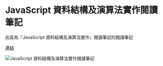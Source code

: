 # JavaScript 資料結構及演算法實作閱讀筆記

此區為『JavaScript 資料結構及演算法實作』閱讀筆記的閱讀筆記

[連結](https://www.books.com.tw/products/0010712666)



![JavaScript 資料結構及演算法實作閱讀筆記](https://i.imgur.com/yhDQ8Xm.jpg)





